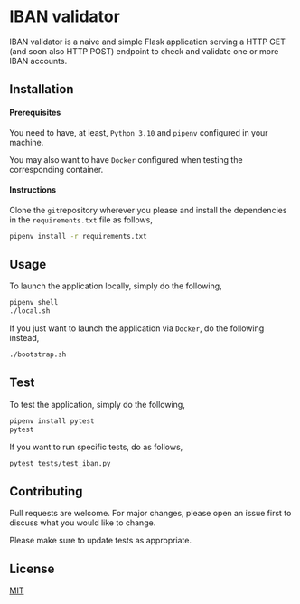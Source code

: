# IBAN validator

IBAN validator is a naive and simple Flask application serving a HTTP GET (and soon also HTTP POST) endpoint to check and validate one or more IBAN accounts.

## Installation

#### Prerequisites
You need to have, at least, `Python 3.10` and `pipenv` configured in your machine.

You may also want to have `Docker` configured when testing the corresponding container.

#### Instructions
Clone the `git`repository wherever you please and install the dependencies in the `requirements.txt` file as follows,

```bash
pipenv install -r requirements.txt
```

## Usage
To launch the application locally, simply do the following,
```bash
pipenv shell
./local.sh
```
If you just want to launch the application via `Docker`, do the following instead,
```bash
./bootstrap.sh
```

## Test
To test the application, simply do the following,
```bash
pipenv install pytest
pytest
```
If you want to run specific tests, do as follows,
```bash
pytest tests/test_iban.py
```

## Contributing
Pull requests are welcome. For major changes, please open an issue first to discuss what you would like to change.

Please make sure to update tests as appropriate.

## License
[MIT](https://choosealicense.com/licenses/mit/)
